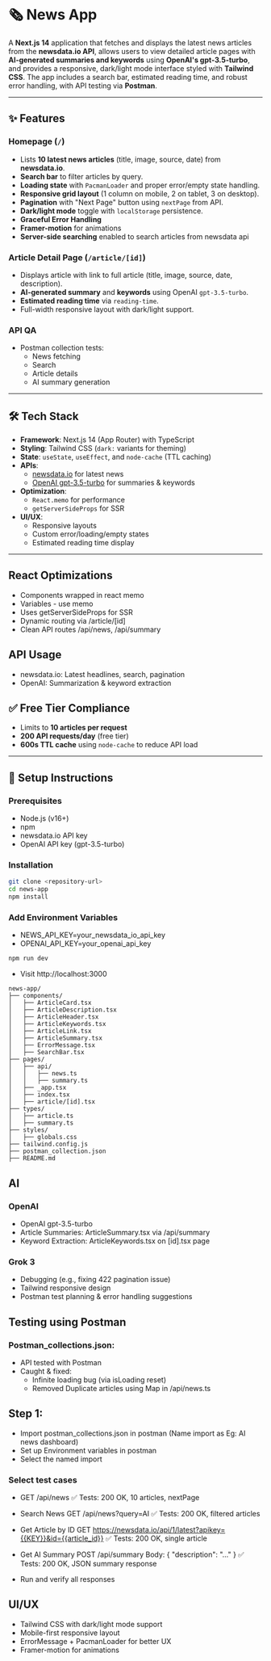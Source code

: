 # 🗞️ News App

A **Next.js 14** application that fetches and displays the latest news articles from the **newsdata.io API**, allows users to view detailed article pages with **AI-generated summaries and keywords** using **OpenAI's gpt-3.5-turbo**, and provides a responsive, dark/light mode interface styled with **Tailwind CSS**. The app includes a search bar, estimated reading time, and robust error handling, with API testing via **Postman**.

---

## ✨ Features

### Homepage (`/`)
- Lists **10 latest news articles** (title, image, source, date) from **newsdata.io**.
- **Search bar** to filter articles by query.
- **Loading state** with `PacmanLoader` and proper error/empty state handling.
- **Responsive grid layout** (1 column on mobile, 2 on tablet, 3 on desktop).
- **Pagination** with "Next Page" button using `nextPage` from API.
- **Dark/light mode** toggle with `localStorage` persistence.
- **Graceful Error Handling**
- **Framer-motion** for animations
- **Server-side searching** enabled to search articles from newsdata api

### Article Detail Page (`/article/[id]`)
- Displays article with link to full article (title, image, source, date, description).
- **AI-generated summary** and **keywords** using OpenAI `gpt-3.5-turbo`.
- **Estimated reading time** via `reading-time`.
- Full-width responsive layout with dark/light support.

### API QA
- Postman collection tests:
  - News fetching
  - Search
  - Article details
  - AI summary generation

---

## 🛠️ Tech Stack

- **Framework**: Next.js 14 (App Router) with TypeScript
- **Styling**: Tailwind CSS (`dark:` variants for theming)
- **State**: `useState`, `useEffect`, and `node-cache` (TTL caching)
- **APIs**: 
  - [newsdata.io](https://newsdata.io/) for latest news
  - [OpenAI gpt-3.5-turbo](https://platform.openai.com/) for summaries & keywords
- **Optimization**:
  - `React.memo` for performance
  - `getServerSideProps` for SSR
- **UI/UX**:
  - Responsive layouts
  - Custom error/loading/empty states
  - Estimated reading time display

---
## React Optimizations
- Components wrapped in react memo
- Variables -  use memo
- Uses getServerSideProps for SSR
- Dynamic routing via /article/[id]
- Clean API routes /api/news, /api/summary

## API Usage
- newsdata.io: Latest headlines, search, pagination
- OpenAI: Summarization & keyword extraction

## ✅ Free Tier Compliance

- Limits to **10 articles per request**
- **200 API requests/day** (free tier)
- **600s TTL cache** using `node-cache` to reduce API load

---

## 🚀 Setup Instructions

### Prerequisites
- Node.js (v16+)
- npm
- newsdata.io API key
- OpenAI API key (gpt-3.5-turbo)

### Installation

```bash
git clone <repository-url>
cd news-app
npm install
```
### Add Environment Variables
- NEWS_API_KEY=your_newsdata_io_api_key
- OPENAI_API_KEY=your_openai_api_key

```bash
npm run dev
```
- Visit http://localhost:3000

```
news-app/
├── components/
│   ├── ArticleCard.tsx
│   ├── ArticleDescription.tsx
│   ├── ArticleHeader.tsx
│   ├── ArticleKeywords.tsx
│   ├── ArticleLink.tsx
│   ├── ArticleSummary.tsx
│   ├── ErrorMessage.tsx
│   ├── SearchBar.tsx
├── pages/
│   ├── api/
│   │   ├── news.ts
│   │   ├── summary.ts
│   ├── _app.tsx
│   ├── index.tsx
│   ├── article/[id].tsx
├── types/
│   ├── article.ts
│   ├── summary.ts
├── styles/
│   ├── globals.css
├── tailwind.config.js
├── postman_collection.json
├── README.md
```

## AI 

### OpenAI
- OpenAI gpt-3.5-turbo
- Article Summaries: ArticleSummary.tsx via /api/summary
- Keyword Extraction: ArticleKeywords.tsx on [id].tsx page

### Grok 3 
- Debugging (e.g., fixing 422 pagination issue)
- Tailwind responsive design
- Postman test planning & error handling suggestions

## Testing using Postman

### Postman_collections.json:
- API tested with Postman
- Caught & fixed:
  - Infinite loading bug (via isLoading reset)
  - Removed Duplicate articles using Map in /api/news.ts

## Step 1:
- Import postman_collections.json in postman (Name import as Eg: AI news dashboard)
- Set up Environment variables in postman
- Select the named import

### Select test cases
- GET /api/news
✅ Tests: 200 OK, 10 articles, nextPage

- Search News
GET /api/news?query=AI
✅ Tests: 200 OK, filtered articles

- Get Article by ID
GET https://newsdata.io/api/1/latest?apikey={{KEY}}&id={{article_id}}
✅ Tests: 200 OK, single article

- Get AI Summary
POST /api/summary
Body: { "description": "..." }
✅ Tests: 200 OK, JSON summary response

- Run and verify all responses

## UI/UX
- Tailwind CSS with dark/light mode support
- Mobile-first responsive layout
- ErrorMessage + PacmanLoader for better UX
- Framer-motion for animations

